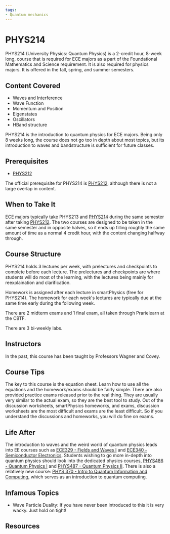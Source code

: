 ```yaml
---
tags:
- Quantum mechanics
---
```

# PHYS214

PHYS214 (University Physics: Quantum Physics) is a 2-credit hour, 8-week long, course that is required for ECE majors as a part of the Foundational Mathematics and Science requirement. It is also required for physics majors. It is offered in the fall, spring, and summer semesters.

## Content Covered

- Waves and Interference
- Wave Function
- Momentum and Position
- Eigenstates
- Oscillators
- HBand structure
  
PHYS214 is the introduction to quantum physics for ECE majors. Being only 8 weeks long, the course does not go too in depth about most topics, but its introduction to waves and bandstructure is sufficient for future classes.

## Prerequisites

- [PHYS212](PHYS212.md)

The official prerequisite for PHYS214 is [PHYS212](PHYS212.md), although there is not a large overlap in content.

## When to Take It

ECE majors typically take PHYS213 and [PHYS214](PHYS214.md) during the same semester after taking [PHYS212](PHYS212.md). The two courses are designed to be taken in the same semester and in opposite halves, so it ends up filling roughly the same amount of time as a normal 4 credit hour, with the content changing halfway through.

## Course Structure

PHYS214 holds 3 lectures per week, with prelectures and checkpoints to complete before each lecture. The prelectures and checkpoints are where students will do most of the learning, with the lectures being mainly for reexplaination and clarification. 

Homework is assigned after each lecture in smartPhysics (free for PHYS214). The homework for each week's lectures are typically due at the same time early during the following week.

There are 2 midterm exams and 1 final exam, all taken through Prarielearn at the CBTF. 

There are 3 bi-weekly labs.

## Instructors

In the past, this course has been taught by Professors Wagner and Covey.

## Course Tips

The key to this course is the equation sheet. Learn how to use all the equations and the homework/exams should be fairly simple. There are also provided practice exams released prior to the real thing. They are usually very similar to the actual exam, so they are the best tool to study. Out of the discussion worksheets, smartPhysics homeworks, and exams, discussion worksheets are the most difficult and exams are the least difficult. So if you understand the discussions and homeworks, you will do fine on exams.

## Life After

The introduction to waves and the weird world of quantum physics leads into EE courses such as [ECE329 - Fields and Waves I](../ECE%20Course%20Offerings/ECE329.md) and [ECE340 - Semiconductor Electronics](../ECE%20Course%20Offerings/ECE340.md). Students wishing to go more in-depth into quantum physics should look into the dedicated physics courses, [PHYS486 - Quantum Physics I](PHYS486.md) and [PHYS487 - Quantum Physics II](PHYS487.md). There is also a relatively new course: [PHYS 370 - Intro to Quantum Information and Computing](PHYS370.md), which serves as an introduction to quantum computing.

## Infamous Topics

- Wave Particle Duality: If you have never been introduced to this it is very wacky. Just hold on tight!

## Resources